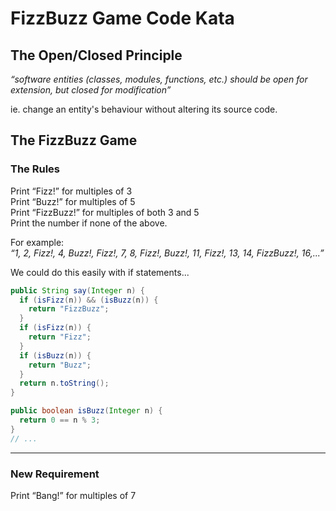 # FizzBuzz Game Code Kata

## The Open/Closed Principle

*“software entities (classes, modules, functions, etc.) should be open for extension, but closed for modification”*

ie.
change an entity's behaviour without altering its source code.

## The FizzBuzz Game

### The Rules

Print “Fizz!” for multiples of 3<br />
Print “Buzz!” for multiples of 5<br />
Print “FizzBuzz!” for multiples of both 3 and 5<br />
Print the number if none of the above.<br />

For example:<br />
*“1, 2, Fizz!, 4, Buzz!, Fizz!, 7, 8, Fizz!, Buzz!, 11, Fizz!, 13, 14, FizzBuzz!, 16,...”*

We could do this easily with if statements...
``` java
public String say(Integer n) {
  if (isFizz(n)) && (isBuzz(n)) {
    return "FizzBuzz";
  }
  if (isFizz(n)) {
    return "Fizz";
  }
  if (isBuzz(n)) {
    return "Buzz";
  }
  return n.toString();
}

public boolean isBuzz(Integer n) {
  return 0 == n % 3;
}
// ...

```

---

### New Requirement

Print “Bang!” for multiples of 7<br />






